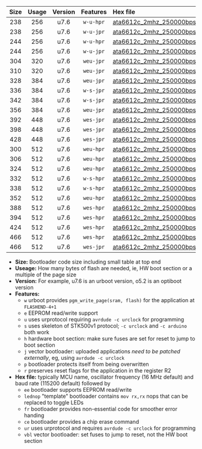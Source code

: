 |Size|Usage|Version|Features|Hex file|
|:-:|:-:|:-:|:-:|:--|
|238|256|u7.6|`w-u-hpr`|[ata6612c_2mhz_250000bps_ur.hex](https://raw.githubusercontent.com/stefanrueger/urboot/main//ata6612c_2mhz_250000bps_ur.hex)|
|238|256|u7.6|`w-u-jpr`|[ata6612c_2mhz_250000bps_ur_vbl.hex](https://raw.githubusercontent.com/stefanrueger/urboot/main//ata6612c_2mhz_250000bps_ur_vbl.hex)|
|244|256|u7.6|`w-u-hpr`|[ata6612c_2mhz_250000bps_lednop_ur.hex](https://raw.githubusercontent.com/stefanrueger/urboot/main//ata6612c_2mhz_250000bps_lednop_ur.hex)|
|244|256|u7.6|`w-u-jpr`|[ata6612c_2mhz_250000bps_lednop_ur_vbl.hex](https://raw.githubusercontent.com/stefanrueger/urboot/main//ata6612c_2mhz_250000bps_lednop_ur_vbl.hex)|
|304|320|u7.6|`weu-jpr`|[ata6612c_2mhz_250000bps_ee_ur_vbl.hex](https://raw.githubusercontent.com/stefanrueger/urboot/main//ata6612c_2mhz_250000bps_ee_ur_vbl.hex)|
|310|320|u7.6|`weu-jpr`|[ata6612c_2mhz_250000bps_ee_lednop_ur_vbl.hex](https://raw.githubusercontent.com/stefanrueger/urboot/main//ata6612c_2mhz_250000bps_ee_lednop_ur_vbl.hex)|
|328|384|u7.6|`weu-jpr`|[ata6612c_2mhz_250000bps_ee_lednop_fr_ur_vbl.hex](https://raw.githubusercontent.com/stefanrueger/urboot/main//ata6612c_2mhz_250000bps_ee_lednop_fr_ur_vbl.hex)|
|336|384|u7.6|`w-s-jpr`|[ata6612c_2mhz_250000bps_vbl.hex](https://raw.githubusercontent.com/stefanrueger/urboot/main//ata6612c_2mhz_250000bps_vbl.hex)|
|342|384|u7.6|`w-s-jpr`|[ata6612c_2mhz_250000bps_lednop_vbl.hex](https://raw.githubusercontent.com/stefanrueger/urboot/main//ata6612c_2mhz_250000bps_lednop_vbl.hex)|
|356|384|u7.6|`weu-jpr`|[ata6612c_2mhz_250000bps_ee_lednop_fr_ce_ur_vbl.hex](https://raw.githubusercontent.com/stefanrueger/urboot/main//ata6612c_2mhz_250000bps_ee_lednop_fr_ce_ur_vbl.hex)|
|392|448|u7.6|`wes-jpr`|[ata6612c_2mhz_250000bps_ee_vbl.hex](https://raw.githubusercontent.com/stefanrueger/urboot/main//ata6612c_2mhz_250000bps_ee_vbl.hex)|
|398|448|u7.6|`wes-jpr`|[ata6612c_2mhz_250000bps_ee_lednop_vbl.hex](https://raw.githubusercontent.com/stefanrueger/urboot/main//ata6612c_2mhz_250000bps_ee_lednop_vbl.hex)|
|428|448|u7.6|`wes-jpr`|[ata6612c_2mhz_250000bps_ee_lednop_fr_vbl.hex](https://raw.githubusercontent.com/stefanrueger/urboot/main//ata6612c_2mhz_250000bps_ee_lednop_fr_vbl.hex)|
|300|512|u7.6|`weu-hpr`|[ata6612c_2mhz_250000bps_ee_ur.hex](https://raw.githubusercontent.com/stefanrueger/urboot/main//ata6612c_2mhz_250000bps_ee_ur.hex)|
|306|512|u7.6|`weu-hpr`|[ata6612c_2mhz_250000bps_ee_lednop_ur.hex](https://raw.githubusercontent.com/stefanrueger/urboot/main//ata6612c_2mhz_250000bps_ee_lednop_ur.hex)|
|324|512|u7.6|`weu-hpr`|[ata6612c_2mhz_250000bps_ee_lednop_fr_ur.hex](https://raw.githubusercontent.com/stefanrueger/urboot/main//ata6612c_2mhz_250000bps_ee_lednop_fr_ur.hex)|
|332|512|u7.6|`w-s-hpr`|[ata6612c_2mhz_250000bps.hex](https://raw.githubusercontent.com/stefanrueger/urboot/main//ata6612c_2mhz_250000bps.hex)|
|338|512|u7.6|`w-s-hpr`|[ata6612c_2mhz_250000bps_lednop.hex](https://raw.githubusercontent.com/stefanrueger/urboot/main//ata6612c_2mhz_250000bps_lednop.hex)|
|352|512|u7.6|`weu-hpr`|[ata6612c_2mhz_250000bps_ee_lednop_fr_ce_ur.hex](https://raw.githubusercontent.com/stefanrueger/urboot/main//ata6612c_2mhz_250000bps_ee_lednop_fr_ce_ur.hex)|
|388|512|u7.6|`wes-hpr`|[ata6612c_2mhz_250000bps_ee.hex](https://raw.githubusercontent.com/stefanrueger/urboot/main//ata6612c_2mhz_250000bps_ee.hex)|
|394|512|u7.6|`wes-hpr`|[ata6612c_2mhz_250000bps_ee_lednop.hex](https://raw.githubusercontent.com/stefanrueger/urboot/main//ata6612c_2mhz_250000bps_ee_lednop.hex)|
|424|512|u7.6|`wes-hpr`|[ata6612c_2mhz_250000bps_ee_lednop_fr.hex](https://raw.githubusercontent.com/stefanrueger/urboot/main//ata6612c_2mhz_250000bps_ee_lednop_fr.hex)|
|466|512|u7.6|`wes-hpr`|[ata6612c_2mhz_250000bps_ee_lednop_fr_ce.hex](https://raw.githubusercontent.com/stefanrueger/urboot/main//ata6612c_2mhz_250000bps_ee_lednop_fr_ce.hex)|
|466|512|u7.6|`wes-jpr`|[ata6612c_2mhz_250000bps_ee_lednop_fr_ce_vbl.hex](https://raw.githubusercontent.com/stefanrueger/urboot/main//ata6612c_2mhz_250000bps_ee_lednop_fr_ce_vbl.hex)|

- **Size:** Bootloader code size including small table at top end
- **Useage:** How many bytes of flash are needed, ie, HW boot section or a multiple of the page size
- **Version:** For example, u7.6 is an urboot version, o5.2 is an optiboot version
- **Features:**
  + `w` urboot provides `pgm_write_page(sram, flash)` for the application at `FLASHEND-4+1`
  + `e` EEPROM read/write support
  + `u` uses urprotocol requiring `avrdude -c urclock` for programming
  + `s` uses skeleton of STK500v1 protocol; `-c urclock` and `-c arduino` both work
  + `h` hardware boot section: make sure fuses are set for reset to jump to boot section
  + `j` vector bootloader: uploaded applications *need to be patched externally*, eg, using `avrdude -c urclock`
  + `p` bootloader protects itself from being overwritten
  + `r` preserves reset flags for the application in the register R2
- **Hex file:** typically MCU name, oscillator frequency (16 MHz default) and baud rate (115200 default) followed by
  + `ee` bootloader supports EEPROM read/write
  + `lednop` "template" bootloader contains `mov rx,rx` nops that can be replaced to toggle LEDs
  + `fr` bootloader provides non-essential code for smoother error handing
  + `ce` bootloader provides a chip erase command
  + `ur` uses urprotocol and requires `avrdude -c urclock` for programming
  + `vbl` vector bootloader: set fuses to jump to reset, not the HW boot section
